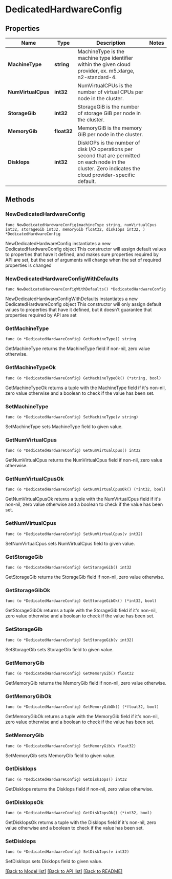 # DedicatedHardwareConfig

## Properties

Name | Type | Description | Notes
------------ | ------------- | ------------- | -------------
**MachineType** | **string** | MachineType is the machine type identifier within the given cloud provider, ex. m5.xlarge, n2-standard-4. | 
**NumVirtualCpus** | **int32** | NumVirtualCPUs is the number of virtual CPUs per node in the cluster. | 
**StorageGib** | **int32** | StorageGiB is the number of storage GiB per node in the cluster. | 
**MemoryGib** | **float32** | MemoryGiB is the memory GiB per node in the cluster. | 
**DiskIops** | **int32** | DiskIOPs is the number of disk I/O operations per second that are permitted on each node in the cluster. Zero indicates the cloud provider-specific default. | 

## Methods

### NewDedicatedHardwareConfig

`func NewDedicatedHardwareConfig(machineType string, numVirtualCpus int32, storageGib int32, memoryGib float32, diskIops int32, ) *DedicatedHardwareConfig`

NewDedicatedHardwareConfig instantiates a new DedicatedHardwareConfig object
This constructor will assign default values to properties that have it defined,
and makes sure properties required by API are set, but the set of arguments
will change when the set of required properties is changed

### NewDedicatedHardwareConfigWithDefaults

`func NewDedicatedHardwareConfigWithDefaults() *DedicatedHardwareConfig`

NewDedicatedHardwareConfigWithDefaults instantiates a new DedicatedHardwareConfig object
This constructor will only assign default values to properties that have it defined,
but it doesn't guarantee that properties required by API are set

### GetMachineType

`func (o *DedicatedHardwareConfig) GetMachineType() string`

GetMachineType returns the MachineType field if non-nil, zero value otherwise.

### GetMachineTypeOk

`func (o *DedicatedHardwareConfig) GetMachineTypeOk() (*string, bool)`

GetMachineTypeOk returns a tuple with the MachineType field if it's non-nil, zero value otherwise
and a boolean to check if the value has been set.

### SetMachineType

`func (o *DedicatedHardwareConfig) SetMachineType(v string)`

SetMachineType sets MachineType field to given value.


### GetNumVirtualCpus

`func (o *DedicatedHardwareConfig) GetNumVirtualCpus() int32`

GetNumVirtualCpus returns the NumVirtualCpus field if non-nil, zero value otherwise.

### GetNumVirtualCpusOk

`func (o *DedicatedHardwareConfig) GetNumVirtualCpusOk() (*int32, bool)`

GetNumVirtualCpusOk returns a tuple with the NumVirtualCpus field if it's non-nil, zero value otherwise
and a boolean to check if the value has been set.

### SetNumVirtualCpus

`func (o *DedicatedHardwareConfig) SetNumVirtualCpus(v int32)`

SetNumVirtualCpus sets NumVirtualCpus field to given value.


### GetStorageGib

`func (o *DedicatedHardwareConfig) GetStorageGib() int32`

GetStorageGib returns the StorageGib field if non-nil, zero value otherwise.

### GetStorageGibOk

`func (o *DedicatedHardwareConfig) GetStorageGibOk() (*int32, bool)`

GetStorageGibOk returns a tuple with the StorageGib field if it's non-nil, zero value otherwise
and a boolean to check if the value has been set.

### SetStorageGib

`func (o *DedicatedHardwareConfig) SetStorageGib(v int32)`

SetStorageGib sets StorageGib field to given value.


### GetMemoryGib

`func (o *DedicatedHardwareConfig) GetMemoryGib() float32`

GetMemoryGib returns the MemoryGib field if non-nil, zero value otherwise.

### GetMemoryGibOk

`func (o *DedicatedHardwareConfig) GetMemoryGibOk() (*float32, bool)`

GetMemoryGibOk returns a tuple with the MemoryGib field if it's non-nil, zero value otherwise
and a boolean to check if the value has been set.

### SetMemoryGib

`func (o *DedicatedHardwareConfig) SetMemoryGib(v float32)`

SetMemoryGib sets MemoryGib field to given value.


### GetDiskIops

`func (o *DedicatedHardwareConfig) GetDiskIops() int32`

GetDiskIops returns the DiskIops field if non-nil, zero value otherwise.

### GetDiskIopsOk

`func (o *DedicatedHardwareConfig) GetDiskIopsOk() (*int32, bool)`

GetDiskIopsOk returns a tuple with the DiskIops field if it's non-nil, zero value otherwise
and a boolean to check if the value has been set.

### SetDiskIops

`func (o *DedicatedHardwareConfig) SetDiskIops(v int32)`

SetDiskIops sets DiskIops field to given value.



[[Back to Model list]](../README.md#documentation-for-models) [[Back to API list]](../README.md#documentation-for-api-endpoints) [[Back to README]](../README.md)


